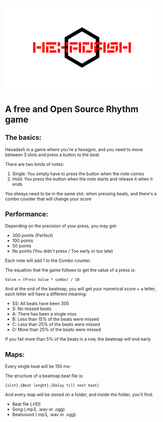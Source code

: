![Hexadash](Repo-Pictures/Hexadash.png)

# A free and Open Source Rhythm game

## The basics:

Hexadash is a game where you're a hexagon, and you need to move between 3 slots and press a button to the beat. 

There are two kinds of notes:
1) Single:
You simply have to press the button when the note comes 
1) Hold: 
You press the button when the note starts and release it when it  ends

You always need to be in the same slot. when pressing beats, and there's a combo counter that will change your score

## Performance:

Depending on the precision of your press, you may get:
- 300 points (Perfect)
- 100 points
- 50 points
- No points (You didn't press / Too early or too late)

Each note will add 1 to the Combo counter.

The equation that the game follows to get the value of a press is:

```
Value = (Press Value * combo) / 10
```
And at the end of the beatmap, you will get your numerical score + a letter, each letter will have a different meaning:

- SS: All beats have been 300
- S: No missed beats
- A: There has been a single miss
- B: Less than 15% of the beats were missed
- C: Less than 25% of the beats were missed
- D: More than 25% of the beats were missed

If you fail more than 5% of the beats in a row, the beatmap will end early


## Maps: 
Every single beat will be 150 ms-

The structure of a beatmap beat file is:
```
{slot},{Beat lenght},{Delay till next beat}
```
And every map will be stored on a folder, and inside the folder, you'll find: 
- Beat file (.HD)
- Song (.mp3, .wav or .ogg)
- Beatsound (.mp3, .wav or .ogg)